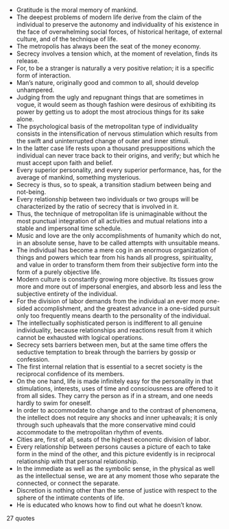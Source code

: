  - Gratitude is the moral memory of mankind.
 - The deepest problems of modern life derive from the claim of the individual to preserve the autonomy and individuality of his existence in the face of overwhelming social forces, of historical heritage, of external culture, and of the technique of life.
 - The metropolis has always been the seat of the money economy.
 - Secrecy involves a tension which, at the moment of revelation, finds its release.
 - For, to be a stranger is naturally a very positive relation; it is a specific form of interaction.
 - Man’s nature, originally good and common to all, should develop unhampered.
 - Judging from the ugly and repugnant things that are sometimes in vogue, it would seem as though fashion were desirous of exhibiting its power by getting us to adopt the most atrocious things for its sake alone.
 - The psychological basis of the metropolitan type of individuality consists in the intensification of nervous stimulation which results from the swift and uninterrupted change of outer and inner stimuli.
 - In the latter case life rests upon a thousand presuppositions which the individual can never trace back to their origins, and verify; but which he must accept upon faith and belief.
 - Every superior personality, and every superior performance, has, for the average of mankind, something mysterious.
 - Secrecy is thus, so to speak, a transition stadium between being and not-being.
 - Every relationship between two individuals or two groups will be characterized by the ratio of secrecy that is involved in it.
 - Thus, the technique of metropolitan life is unimaginable without the most punctual integration of all activities and mutual relations into a stable and impersonal time schedule.
 - Music and love are the only accomplishments of humanity which do not, in an absolute sense, have to be called attempts with unsuitable means.
 - The individual has become a mere cog in an enormous organization of things and powers which tear from his hands all progress, spirituality, and value in order to transform them from their subjective form into the form of a purely objective life.
 - Modern culture is constantly growing more objective. Its tissues grow more and more out of impersonal energies, and absorb less and less the subjective entirety of the individual.
 - For the division of labor demands from the individual an ever more one-sided accomplishment, and the greatest advance in a one-sided pursuit only too frequently means dearth to the personality of the individual.
 - The intellectually sophisticated person is indifferent to all genuine individuality, because relationships and reactions result from it which cannot be exhausted with logical operations.
 - Secrecy sets barriers between men, but at the same time offers the seductive temptation to break through the barriers by gossip or confession.
 - The first internal relation that is essential to a secret society is the reciprocal confidence of its members.
 - On the one hand, life is made infinitely easy for the personality in that stimulations, interests, uses of time and consciousness are offered to it from all sides. They carry the person as if in a stream, and one needs hardly to swim for oneself.
 - In order to accommodate to change and to the contrast of phenomena, the intellect does not require any shocks and inner upheavals; it is only through such upheavals that the more conservative mind could accommodate to the metropolitan rhythm of events.
 - Cities are, first of all, seats of the highest economic division of labor.
 - Every relationship between persons causes a picture of each to take form in the mind of the other, and this picture evidently is in reciprocal relationship with that personal relationship.
 - In the immediate as well as the symbolic sense, in the physical as well as the intellectual sense, we are at any moment those who separate the connected, or connect the separate.
 - Discretion is nothing other than the sense of justice with respect to the sphere of the intimate contents of life.
 - He is educated who knows how to find out what he doesn’t know.

27 quotes